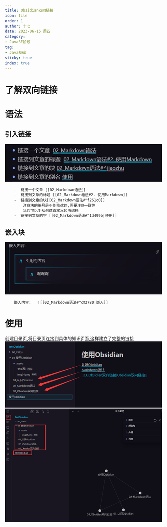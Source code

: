 ```yaml
---
title: Obsidian双向链接
icon: file
order: 1
author: 十七
date: 2023-06-15 周四
category:
- JavaSE阶段
tag:
- Java基础
sticky: true
index: true
---
```


# 了解双向链接

# 语法

## 引入链接
![](../assets/Pasted_image_20230325233518.png)
``` txt
	-  链接一个文章 [[02_Markdown语法]]
	-  链接到文章的标题 [[02_Markdown语法#2. 使用Markdown]]
	-  链接到文章的块[[02_Markdown语法#^f261c0]]
		注意块的编号是不能修改的,需要注意一致性
		我们可以手动创建自定义的块编码
	-  链接到文章的字 [[02_Markdown语法#^1d499b|使用]]
```

## 嵌入块

![](../assets/Pasted_image_20230325233542.png)
``` txt
	嵌入内容:   ![[02_Markdown语法#^c83780|嵌入]]
```

# 使用

创建目录页,将目录页连接到具体的知识页面,这样建立了完整的链接
![](../assets/关系图1.png)
![](../assets/关系图.png)